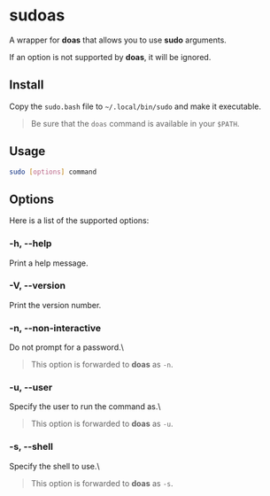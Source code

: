 # sudoas

A wrapper for **doas** that allows you to use **sudo** arguments.

If an option is not supported by **doas**, it will be ignored.

## Install

Copy the `sudo.bash` file to `~/.local/bin/sudo` and make it executable.

> Be sure that the `doas` command is available in your `$PATH`.

## Usage

```bash
sudo [options] command
```

## Options

Here is a list of the supported options:

### -h, --help

Print a help message.

### -V, --version

Print the version number.

### -n, --non-interactive

Do not prompt for a password.\
> This option is forwarded to **doas** as `-n`.

### -u, --user

Specify the user to run the command as.\
> This option is forwarded to **doas** as `-u`.

### -s, --shell

Specify the shell to use.\
> This option is forwarded to **doas** as `-s`.
